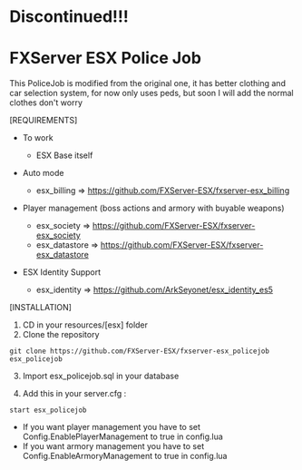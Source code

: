 # Discontinued!!!
# FXServer ESX Police Job

This PoliceJob is modified from the original one, it has better clothing and car selection system, for now only uses peds, but soon I will add the normal clothes don't worry

[REQUIREMENTS]

* To work
  * ESX Base itself

* Auto mode

  * esx_billing => https://github.com/FXServer-ESX/fxserver-esx_billing

* Player management (boss actions and armory with buyable weapons)

  * esx_society => https://github.com/FXServer-ESX/fxserver-esx_society
  * esx_datastore => https://github.com/FXServer-ESX/fxserver-esx_datastore

* ESX Identity Support

  * esx_identity => https://github.com/ArkSeyonet/esx_identity_es5

[INSTALLATION]

1. CD in your resources/[esx] folder
2. Clone the repository
```
git clone https://github.com/FXServer-ESX/fxserver-esx_policejob esx_policejob
```
3. Import esx_policejob.sql in your database

4. Add this in your server.cfg :
```
start esx_policejob
```
* If you want player management you have to set Config.EnablePlayerManagement to true in config.lua
* If you want armory management you have to set Config.EnableArmoryManagement to true in config.lua
